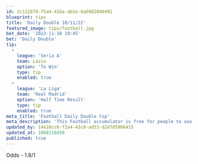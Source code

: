 ```yaml
---
id: 2c112870-75a4-41ba-ab1e-8a6982840492
blueprint: tips
title: 'Daily Double 10/11/22'
featured_image: tips/football.jpg
bet_date: '2022-11-10 19:45'
bet: 'Daily Double'
tip:
  -
    league: 'Seria A'
    team: Lazio
    option: 'To Win'
    type: tip
    enabled: true
  -
    league: 'La Liga'
    team: 'Real Madrid'
    option: 'Half Time Result'
    type: tip
    enabled: true
meta_title: 'Football Daily Double tip'
meta_description: 'This Football accumulator is free for people to use who are looking for Football tips. UK football tips daily. Lets beat the bookies. Winning Bets'
updated_by: 14e10cc6-f2a4-43c9-ad53-d2d7d5986415
updated_at: 1668116459
published: true
---
```

Odds - 1.8/1